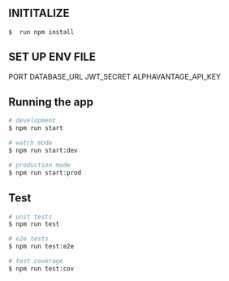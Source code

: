 ## INITITALIZE

```
$  run npm install
```
## SET UP ENV FILE
PORT
DATABASE_URL
JWT_SECRET
ALPHAVANTAGE_API_KEY

## Running the app

```bash
# development
$ npm run start

# watch mode
$ npm run start:dev

# production mode
$ npm run start:prod
```

## Test

```bash
# unit tests
$ npm run test

# e2e tests
$ npm run test:e2e

# test coverage
$ npm run test:cov
```


